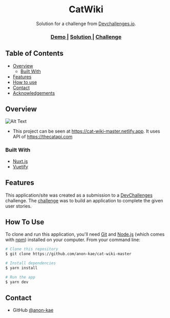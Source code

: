 <!-- Please update value in the {}  -->

<h1 align="center">CatWiki</h1>

<div align="center">
   Solution for a challenge from  <a href="http://devchallenges.io" target="_blank">Devchallenges.io</a>.
</div>

<div align="center">
  <h3>
    <a href="https://catwiki.netlify.app/">
      Demo
    </a>
    <span> | </span>
    <a href="https://devchallenges.io/solutions/78CENg7Ag8Xhb2Zn5osF">
      Solution
    </a>
    <span> | </span>
    <a href="https://legacy.devchallenges.io/challenges/f4NJ53rcfgrP6sBMD2jt">
      Challenge
    </a>
  </h3>
</div>

<!-- TABLE OF CONTENTS -->

## Table of Contents

- [Overview](#overview)
  - [Built With](#built-with)
- [Features](#features)
- [How to use](#how-to-use)
- [Contact](#contact)
- [Acknowledgements](#acknowledgements)

<!-- OVERVIEW -->

## Overview

![Alt Text](https://raw.githubusercontent.com/anon-kae/image-uploader-master/develop/assets/ScreenRecording.gif)

- This project can be seen at https://cat-wiki-master.netlify.app. It uses API of https://thecatapi.com

### Built With

<!-- This section should list any major frameworks that you built your project using. Here are a few examples.-->

- [Nuxt.js](https://nuxtjs.org/)
- [Vuetify](https://vuetifyjs.com/en/getting-started/installation/)

## Features

<!-- List the features of your application or follow the template. Don't share the figma file here :) -->

This application/site was created as a submission to a [DevChallenges](https://devchallenges.io/challenges) challenge. The [challenge](https://devchallenges.io/challenges/O2iGT9yBd6xZBrOcVirx) was to build an application to complete the given user stories.

## How To Use

<!-- Example: -->

To clone and run this application, you'll need [Git](https://git-scm.com) and [Node.js](https://nodejs.org/en/download/) (which comes with [npm](http://npmjs.com)) installed on your computer. From your command line:

```bash
# Clone this repository
$ git clone https://github.com/anon-kae/cat-wiki-master

# Install dependencies
$ yarn install

# Run the app
$ yarn dev
```

## Contact

- GitHub [@anon-kae](https://github.com/anon-kae)

